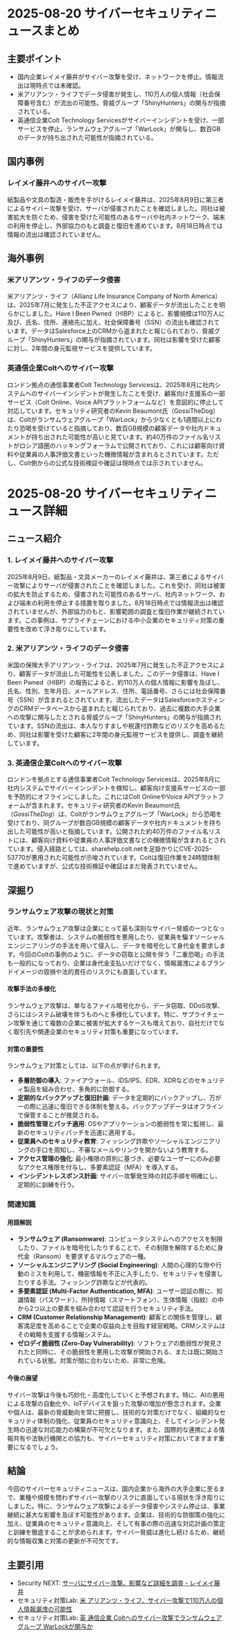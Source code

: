 # 2025-08-20 サイバーセキュリティニュースまとめ

## 主要ポイント

*   国内企業レイメイ藤井がサイバー攻撃を受け、ネットワークを停止。情報流出は現時点では未確認。
*   米アリアンツ・ライフでデータ侵害が発生し、110万人の個人情報（社会保障番号含む）が流出の可能性。脅威グループ「ShinyHunters」の関与が指摘されている。
*   英通信企業Colt Technology Servicesがサイバーインシデントを受け、一部サービスを停止。ランサムウェアグループ「WarLock」が関与し、数百GBのデータが持ち出された可能性が指摘されている。

## 国内事例

### レイメイ藤井へのサイバー攻撃

紙製品や文具の製造・販売を手がけるレイメイ藤井は、2025年8月9日に第三者によるサイバー攻撃を受け、サーバが侵害されたことを確認しました。同社は被害拡大を防ぐため、侵害を受けた可能性のあるサーバや社内ネットワーク、端末の利用を停止し、外部協力のもと調査と復旧を進めています。8月18日時点では情報の流出は確認されていません。

## 海外事例

### 米アリアンツ・ライフのデータ侵害

米アリアンツ・ライフ（Allianz Life Insurance Company of North America）は、2025年7月に発生した不正アクセスにより、顧客データが流出したことを明らかにしました。Have I Been Pwned（HIBP）によると、影響規模は110万人に及び、氏名、住所、連絡先に加え、社会保障番号（SSN）の流出も確認されています。データはSalesforce上のCRMから盗まれたと報じられており、脅威グループ「ShinyHunters」の関与が指摘されています。同社は影響を受けた顧客に対し、2年間の身元監視サービスを提供しています。

### 英通信企業Coltへのサイバー攻撃

ロンドン拠点の通信事業者Colt Technology Servicesは、2025年8月に社内システムへのサイバーインシデントが発生したことを受け、顧客向け支援系の一部サービス（Colt Online、Voice APIプラットフォームなど）を意図的に停止して対応しています。セキュリティ研究者のKevin Beaumont氏（GossiTheDog）は、Coltがランサムウェアグループ「WarLock」から少なくとも1週間以上にわたり恐喝を受けていると指摘しており、数百GB規模の顧客データや社内ドキュメントが持ち出された可能性が高いと見ています。約40万件のファイル名リストがロシア語圏のハッキングフォーラムで公開されており、これには顧客向け資料や従業員の人事評価文書といった機微情報が含まれるとされています。ただし、Colt側からの公式な技術検証や確証は現時点では示されていません。

# 2025-08-20 サイバーセキュリティニュース詳細

## ニュース紹介

### 1. レイメイ藤井へのサイバー攻撃

2025年8月9日、紙製品・文具メーカーのレイメイ藤井は、第三者によるサイバー攻撃によりサーバが侵害されたことを確認しました。これを受け、同社は被害の拡大を防止するため、侵害された可能性のあるサーバ、社内ネットワーク、および端末の利用を停止する措置を取りました。8月18日時点では情報流出は確認されていませんが、外部協力のもと、影響範囲の調査と復旧作業が継続されています。この事例は、サプライチェーンにおける中小企業のセキュリティ対策の重要性を改めて浮き彫りにしています。

### 2. 米アリアンツ・ライフのデータ侵害

米国の保険大手アリアンツ・ライフは、2025年7月に発生した不正アクセスにより、顧客データが流出した可能性を公表しました。このデータ侵害は、Have I Been Pwned（HIBP）の報告によると、約110万人の個人情報に影響を及ぼし、氏名、性別、生年月日、メールアドレス、住所、電話番号、さらには社会保障番号（SSN）が含まれるとされています。流出したデータはSalesforceホスティングのCRMデータベースから盗まれたと報じられており、過去に複数の大手企業への攻撃に関与したとされる脅威グループ「ShinyHunters」の関与が指摘されています。SSNの流出は、本人なりすましや税還付詐欺などのリスクを高めるため、同社は影響を受けた顧客に2年間の身元監視サービスを提供し、調査を継続しています。

### 3. 英通信企業Coltへのサイバー攻撃

ロンドンを拠点とする通信事業者Colt Technology Servicesは、2025年8月に社内システムでサイバーインシデントを検知し、顧客向け支援系サービスの一部を予防的にオフラインにしました。これにはColt OnlineやVoice APIプラットフォームが含まれます。セキュリティ研究者のKevin Beaumont氏（_GossiTheDog_）は、Coltがランサムウェアグループ「WarLock」から恐喝を受けており、同グループが数百GB規模の顧客データや社内ドキュメントを持ち出した可能性が高いと指摘しています。公開された約40万件のファイル名リストには、顧客向け資料や従業員の人事評価文書などの機微情報が含まれるとされています。侵入経路としては、sharehelp.colt.netを足掛かりにCVE-2025-53770が悪用された可能性が示唆されています。Coltは復旧作業を24時間体制で進めていますが、公式な技術検証や確証はまだ発表されていません。

## 深掘り

### ランサムウェア攻撃の現状と対策

近年、ランサムウェア攻撃は企業にとって最も深刻なサイバー脅威の一つとなっています。攻撃者は、システムの脆弱性を悪用したり、従業員を騙すソーシャルエンジニアリングの手法を用いて侵入し、データを暗号化して身代金を要求します。今回のColtの事例のように、データの窃取と公開を伴う「二重恐喝」の手法も一般的になっており、企業は身代金支払いだけでなく、情報漏洩によるブランドイメージの毀損や法的責任のリスクにも直面しています。

#### 攻撃手法の多様化

ランサムウェア攻撃は、単なるファイル暗号化から、データ窃取、DDoS攻撃、さらにはシステム破壊を伴うものへと多様化しています。特に、サプライチェーン攻撃を通じて複数の企業に被害が拡大するケースも増えており、自社だけでなく取引先や関連企業のセキュリティ対策も重要になっています。

#### 対策の重要性

ランサムウェア対策としては、以下の点が挙げられます。

*   **多層防御の導入**: ファイアウォール、IDS/IPS、EDR、XDRなどのセキュリティ製品を組み合わせ、多角的に防御する。
*   **定期的なバックアップと復旧計画**: データを定期的にバックアップし、万が一の際に迅速に復旧できる体制を整える。バックアップデータはオフラインで保管することが推奨される。
*   **脆弱性管理とパッチ適用**: OSやアプリケーションの脆弱性を常に監視し、最新のセキュリティパッチを迅速に適用する。
*   **従業員へのセキュリティ教育**: フィッシング詐欺やソーシャルエンジニアリングの手口を周知し、不審なメールやリンクを開かないよう教育する。
*   **アクセス管理の強化**: 最小権限の原則に基づき、必要なユーザーにのみ必要なアクセス権限を付与し、多要素認証（MFA）を導入する。
*   **インシデントレスポンス計画**: サイバー攻撃発生時の対応手順を明確にし、定期的に訓練を行う。

### 関連知識

#### 用語解説

*   **ランサムウェア (Ransomware)**: コンピュータシステムへのアクセスを制限したり、ファイルを暗号化したりすることで、その制限を解除するために身代金（Ransom）を要求するマルウェアの一種。
*   **ソーシャルエンジニアリング (Social Engineering)**: 人間の心理的な隙や行動のミスを利用して、機密情報を不正に入手したり、セキュリティを侵害したりする手法。フィッシング詐欺などが代表的。
*   **多要素認証 (Multi-Factor Authentication, MFA)**: ユーザー認証の際に、知識情報（パスワード）、所持情報（スマートフォン）、生体情報（指紋）の中から2つ以上の要素を組み合わせて認証を行うセキュリティ手法。
*   **CRM (Customer Relationship Management)**: 顧客との関係を管理し、顧客満足度を高めることで企業の収益向上を目指す経営戦略。CRMシステムはその戦略を支援する情報システム。
*   **ゼロデイ脆弱性 (Zero-Day Vulnerability)**: ソフトウェアの脆弱性が発見されたと同時に、その脆弱性を悪用した攻撃が開始される、または既に開始されている状態。対策が間に合わないため、非常に危険。

#### 今後の展望

サイバー攻撃は今後も巧妙化・高度化していくと予想されます。特に、AIの悪用による攻撃の自動化や、IoTデバイスを狙った攻撃の増加が懸念されます。企業や個人は、最新の脅威動向を常に把握し、技術的な対策だけでなく、組織的なセキュリティ体制の強化、従業員のセキュリティ意識向上、そしてインシデント発生時の迅速な対応能力の構築が不可欠となります。また、国際的な連携による情報共有や法執行機関との協力も、サイバーセキュリティ対策においてますます重要になるでしょう。

## 結論

今回のサイバーセキュリティニュースは、国内企業から海外の大手企業に至るまで、業種や規模を問わずサイバー攻撃のリスクに直面している現状を浮き彫りにしました。特に、ランサムウェア攻撃によるデータ侵害やシステム停止は、事業継続に甚大な影響を及ぼす可能性があります。企業は、技術的な防御策の強化に加え、従業員のセキュリティ意識向上、そして有事の際の迅速な対応計画の策定と訓練を徹底することが求められます。サイバー脅威は進化し続けるため、継続的な情報収集と対策の更新が不可欠です。

## 主要引用

*   Security NEXT: [サーバにサイバー攻撃、影響など詳細を調査 - レイメイ藤井](https://www.security-next.com/173567)
*   セキュリティ対策Lab: [米 アリアンツ・ライフ、サイバー攻撃で110万人の個人情報漏洩の可能性](https://rocket-boys.co.jp/security-measures-lab/us-major-insurance-company-cyberattack-unauthorized-access-possible-data-breach-of-1-1-million-people/)
*   セキュリティ対策Lab: [英 通信企業 Coltへのサイバー攻撃でランサムウェア グループ WarLockが関与か](https://rocket-boys.co.jp/security-measures-lab/uk-telecom-colt-cyberattack-ransomware-group-warlock-suspected/)


